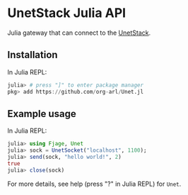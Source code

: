# UnetStack Julia API

Julia gateway that can connect to the [UnetStack](https://unetstack.net).

## Installation

In Julia REPL:
```julia
julia> # press "]" to enter package manager
pkg> add https://github.com/org-arl/Unet.jl
```

## Example usage

In Julia REPL:
```julia
julia> using Fjage, Unet
julia> sock = UnetSocket("localhost", 1100);
julia> send(sock, "hello world!", 2)
true
julia> close(sock)
```

For more details, see help (press "?" in Julia REPL) for `Unet`.
